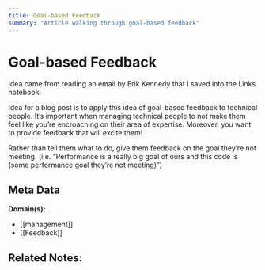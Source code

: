 ```yaml
---
title: Goal-based Feedback
summary: "Article walking through goal-based feedback"
---
```


# Goal-based Feedback

Idea came from reading an email by Erik Kennedy that I saved into the Links notebook.

Idea for a blog post is to apply this idea of goal-based feedback to technical people. It’s important when managing technical people to not make them feel like you’re encroaching on their area of expertise. Moreover, you want to provide feedback that will excite them!

Rather than tell them what to do, give them feedback on the goal they’re not meeting. (i.e. “Performance is a really big goal of ours and this code is (some performance goal they’re not meeting)”)


## Meta Data

**Domain(s):**
- [[management]]
- [[Feedback]]

**Related Notes:**
- 
